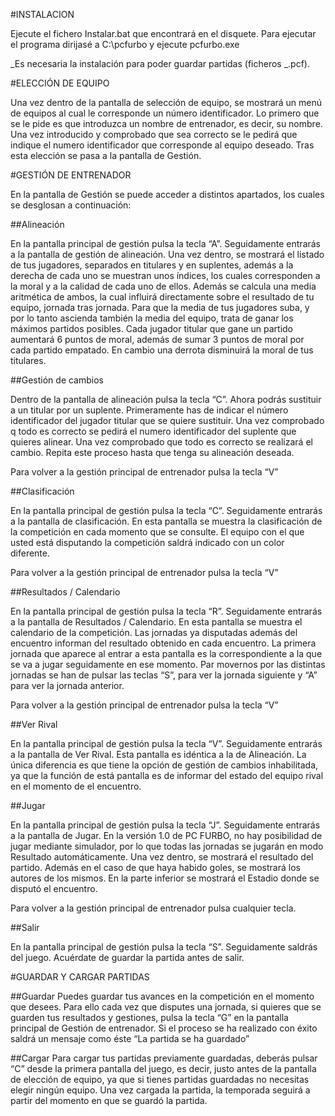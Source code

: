 #INSTALACION

Ejecute el fichero Instalar.bat que encontrará en el disquete.
Para ejecutar el programa dirijasé a C:\pcfurbo y ejecute pcfurbo.exe

_Es necesaria la instalación para poder guardar partidas (ficheros _.pcf).

#ELECCIÓN DE EQUIPO

Una vez dentro de la pantalla de selección de equipo, se mostrará un menú de equipos al cual le corresponde un número identificador.
Lo primero que se le pide es que introduzca un nombre de entrenador, es decir, su nombre. Una vez introducido y comprobado que sea correcto se le pedirá que indique el numero identificador que corresponde al equipo deseado.
Tras esta elección se pasa a la pantalla de Gestión.

#GESTIÓN DE ENTRENADOR

En la pantalla de Gestión se puede acceder a distintos apartados, los cuales se desglosan a continuación:

##Alineación

En la pantalla principal de gestión pulsa la tecla “A”. Seguidamente entrarás a la pantalla de gestión de alineación.
Una vez dentro, se mostrará el listado de tus jugadores, separados en titulares y en suplentes, además a la derecha de cada uno se muestran unos índices, los cuales corresponden a la moral y a la calidad de cada uno de ellos. Además se calcula una media aritmética de ambos, la cual influirá directamente sobre el resultado de tu equipo, jornada tras jornada.
Para que la media de tus jugadores suba, y por lo tanto ascienda también la media del equipo, trata de ganar los máximos partidos posibles. Cada jugador titular que gane un partido aumentará 6 puntos de moral, además de sumar 3 puntos de moral por cada partido empatado. En cambio una derrota disminuirá la moral de tus titulares.

##Gestión de cambios

Dentro de la pantalla de alineación pulsa la tecla “C”. Ahora podrás sustituir a un titular por un suplente. Primeramente has de indicar el número identificador del jugador titular que se quiere sustituir. Una vez comprobado q todo es correcto se pedirá el numero identificador del suplente que quieres alinear. Una vez comprobado que todo es correcto se realizará el cambio.
Repita este proceso hasta que tenga su alineación deseada.

Para volver a la gestión principal de entrenador pulsa la tecla “V”

##Clasificación

En la pantalla principal de gestión pulsa la tecla “C”. Seguidamente entrarás a la pantalla de clasificación.
En esta pantalla se muestra la clasificación de la competición en cada momento que se consulte.
El equipo con el que usted está disputando la competición saldrá indicado con un color diferente.

Para volver a la gestión principal de entrenador pulsa la tecla “V”

##Resultados / Calendario

En la pantalla principal de gestión pulsa la tecla “R”. Seguidamente entrarás a la pantalla de Resultados / Calendario.
En esta pantalla se muestra el calendario de la competición. Las jornadas ya disputadas además del encuentro informan del resultado obtenido en cada encuentro.
La primera jornada que aparece al entrar a esta pantalla es la correspondiente a la que se va a jugar seguidamente en ese momento.
Par movernos por las distintas jornadas se han de pulsar las teclas “S”, para ver la jornada siguiente y “A” para ver la jornada anterior.

Para volver a la gestión principal de entrenador pulsa la tecla “V”

##Ver Rival

En la pantalla principal de gestión pulsa la tecla “V”. Seguidamente entrarás a la pantalla de Ver Rival.
Esta pantalla es idéntica a la de Alineación. La única diferencia es que tiene la opción de gestión de cambios inhabilitada, ya que la función de está pantalla es de informar del estado del equipo rival en el momento de el encuentro.

##Jugar

En la pantalla principal de gestión pulsa la tecla “J”. Seguidamente entrarás a la pantalla de Jugar.
En la versión 1.0 de PC FURBO, no hay posibilidad de jugar mediante simulador, por lo que todas las jornadas se jugarán en modo Resultado automáticamente.
Una vez dentro, se mostrará el resultado del partido. Además en el caso de que haya habido goles, se mostrará los autores de los mismos.
En la parte inferior se mostrará el Estadio donde se disputó el encuentro.

Para volver a la gestión principal de entrenador pulsa cualquier tecla.

##Salir

En la pantalla principal de gestión pulsa la tecla “S”. Seguidamente saldrás del juego.
Acuérdate de guardar la partida antes de salir.

#GUARDAR Y CARGAR PARTIDAS

##Guardar
Puedes guardar tus avances en la competición en el momento que desees. Para ello cada vez que disputes una jornada, si quieres que se guarden tus resultados y gestiones, pulsa la tecla “G” en la pantalla principal de Gestión de entrenador.
Si el proceso se ha realizado con éxito saldrá un mensaje como éste “La partida se ha guardado”

##Cargar
Para cargar tus partidas previamente guardadas, deberás pulsar “C” desde la primera pantalla del juego, es decir, justo antes de la pantalla de elección de equipo, ya que si tienes partidas guardadas no necesitas elegir ningún equipo.
Una vez cargada la partida, la temporada seguirá a partir del momento en que se guardó la partida.
